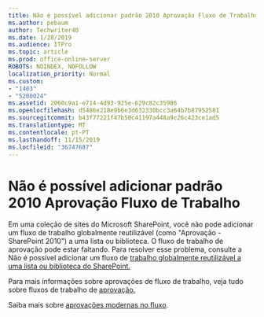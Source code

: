 ```yaml
---
title: Não é possível adicionar padrão 2010 Aprovação Fluxo de Trabalho
ms.author: pebaum
author: Techwriter40
ms.date: 1/28/2019
ms.audience: ITPro
ms.topic: article
ms.prod: office-online-server
ROBOTS: NOINDEX, NOFOLLOW
localization_priority: Normal
ms.custom:
- "1403"
- "5200024"
ms.assetid: 2060c9a1-e714-4d93-925e-629c82c35986
ms.openlocfilehash: d5486e218e9b6e3d632330bcc3a64b7b87952581
ms.sourcegitcommit: b43f77221f47b50c41197a448a9c26c423ce1ad5
ms.translationtype: MT
ms.contentlocale: pt-PT
ms.lasthandoff: 11/15/2019
ms.locfileid: "36747687"
---
```

# <a name="cant-add-default-2010-approval-workflow"></a>Não é possível adicionar padrão 2010 Aprovação Fluxo de Trabalho

Em uma coleção de sites do Microsoft SharePoint, você não pode adicionar um fluxo de trabalho globalmente reutilizável (como "Aprovação - SharePoint 2010") a uma lista ou biblioteca. O fluxo de trabalho de aprovação pode estar faltando. Para resolver esse problema, consulte a Não é possível adicionar um fluxo de [trabalho globalmente reutilizável a uma lista ou biblioteca do SharePoint.](https://support.microsoft.com/help/4467263/sharepoint-designer-2013-shows-empty-wfpub-library)

Para mais informações sobre aprovações de fluxo de trabalho, veja tudo sobre fluxos de trabalho de [aprovação.](https://support.office.com/article/All-about-Approval-workflows-078C5A89-821F-44A9-9530-40BB34F9F742) 
 
Saiba mais sobre [aprovações modernas no fluxo](https://flow.microsoft.com/blog/introducing-modern-approvals). 
  